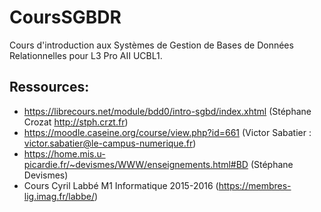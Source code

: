 # CoursSGBDR
Cours d'introduction aux Systèmes de Gestion de Bases de Données Relationnelles pour L3 Pro AII UCBL1.

## Ressources:
- https://librecours.net/module/bdd0/intro-sgbd/index.xhtml (Stéphane Crozat http://stph.crzt.fr) 
- https://moodle.caseine.org/course/view.php?id=661 (Victor Sabatier : victor.sabatier@le-campus-numerique.fr)
- https://home.mis.u-picardie.fr/~devismes/WWW/enseignements.html#BD (Stéphane Devismes)
- Cours Cyril Labbé M1 Informatique 2015-2016 (https://membres-lig.imag.fr/labbe/)


